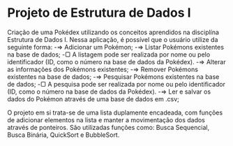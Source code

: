 # Projeto de Estrutura de Dados I

Criação de uma Pokédex utilizando os conceitos aprendidos na disciplína Estrutura de Dados I. Nessa aplicação, é possível que o usuário utilize da seguinte forma:
  -⇒ Adicionar um Pokémon;
  -⇒ Listar Pokémons existentes na base de dados;
     -▢ A listagem pode ser realizada por nome ou pelo identificador (ID, como o número na base de dados da Pokédex).
  -⇒ Alterar as informações dos Pokémons existentes;
  -⇒ Remover Pokémons existentes na base de dados;
  -⇒ Pesquisar Pokémons existentes na base de dados;
    -▢ A pesquisa pode ser realizada por nome ou pelo identificador (ID, como o número na base de dados da Pokédex).
  -⇒ Ler e salvar os dados do Pokémon através de uma base de dados em .csv;

O projeto em si trata-se de uma lista duplamente encadeada, com funções de adicionar elementos na lista e manter a movimentação dos dados através de ponteiros. São utilizadas funções como: Busca Sequencial, Busca Binária, QuickSort e BubbleSort.
